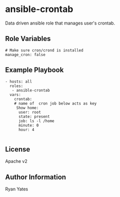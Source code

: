ansible-crontab
=========

Data driven ansible role that manages user's crontab.


Role Variables
--------------

    # Make sure cron/crond is installed
    manage_cron: false

Example Playbook
----------------

````
- hosts: all
  roles:
   - ansible-crontab
  vars:
    crontab:
    # name of  cron job below acts as key
     Show home:
      user: root
      state: present
      job: ls -l /home
      minute: 0
      hour: 4


````


License
-------

Apache v2

Author Information
------------------

Ryan Yates
